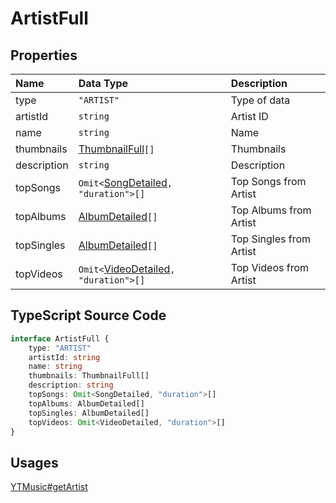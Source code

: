 # ArtistFull

## Properties

| Name        | Data Type                                                   | Description                          |
| :---------- | :---------------------------------------------------------- | :----------------------------------- |
| type        | `"ARTIST"`                                                  | Type of data                         |
| artistId    | `string`                                                    | Artist ID                            |
| name        | `string`                                                    | Name                                 |
| thumbnails  | [ThumbnailFull](./ThumbnailFull.html)`[]`                   | Thumbnails                           |
| description | `string`                                                    | Description                          |
| topSongs    | `Omit<`[SongDetailed](./SongDetailed.html)`, "duration">[]` | Top Songs from Artist                |
| topAlbums   | [AlbumDetailed](./AlbumDetailed.html)`[]`                   | Top Albums from Artist               |
| topSingles   | [AlbumDetailed](./AlbumDetailed.html)`[]`                   | Top Singles from Artist               |
| topVideos    | `Omit<`[VideoDetailed](./VideoDetailed.html)`, "duration">[]` | Top Videos from Artist                |

## TypeScript Source Code

```ts
interface ArtistFull {
	type: "ARTIST"
	artistId: string
	name: string
	thumbnails: ThumbnailFull[]
	description: string
	topSongs: Omit<SongDetailed, "duration">[]
	topAlbums: AlbumDetailed[]
	topSingles: AlbumDetailed[]
	topVideos: Omit<VideoDetailed, "duration">[]
}
```

## Usages

[YTMusic#getArtist](../ytmusic/getArtist.html)
